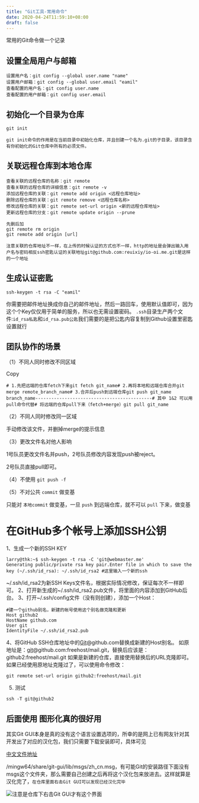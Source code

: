 ```yaml
---
title: "Git工具-常用命令"
date: 2020-04-24T11:59:10+08:00
draft: false
---
```


常用的Git命令做一个记录

## 设置全局用户与邮箱
```
设置用户名：git config --global user.name "name"
设置用户邮箱：git config --global user.email "eamil"
查看配置的用户名：git config user.name
查看配置的用户邮箱：git config user.email
```


## 初始化一个目录为仓库

```
git init

git init命令的作用是在当前目录中初始化仓库，并且创建一个名为.git的子目录，该目录含有你初始化的Git仓库中所有的必须文件。
```

## 关联远程仓库到本地仓库
```
查看关联的远程仓库的名称：git remote
查看关联的远程仓库的详细信息：git remote -v
添加远程仓库的关联：git remote add origin <远程仓库地址>
删除远程仓库的关联：git remote remove <远程仓库名称>
修改远程仓库的关联：git remote set-url origin <新的远程仓库地址>
更新远程仓库的分支：git remote update origin --prune

先删后加
git remote rm origin
git remote add origin [url]

```
```注意关联的仓库地址不一样，在上传的时候认证的方式也不一样，http的地址是会弹出输入用户名与密码相反ssh密匙认证的关联地址git@github.com:reuixiy/io-oi.me.git是这样的一个地址```


## 生成认证密匙
```
ssh-keygen -t rsa -C "eamil"

```
你需要把邮件地址换成你自己的邮件地址，然后一路回车，使用默认值即可，因为这个个Key仅仅用于简单的服务，所以也无需设置密码。
 ```.ssh```目录生产两个文件:```id_rsa私匙```和```id_rsa.pub公匙```我们需要的是把公匙内容复制到Github设置里密匙设置就行

 ## 团队协作的场景

（1）不同人同时修改不同区域

Copy

```
# 1.先把远端的仓库fetch下来git fetch git_name# 2.再将本地和远端仓库合并git merge remote_branch_name# 3.合并后push到远端仓库git push git_name branch_name--------------------------------------------# 其中 1&2 可以用pull命令代替# 将远端的仓库pull下来（fetch+merge）git pull git_name
```

（2）不同人同时修改同一区域

手动修改该文件，并删掉merge的提示信息

（3）更改文件名对他人影响

1号队员更改文件名并push，2号队员修改内容发现push被reject。

2号队员直接pull即可。

 （4）不使用 `git push -f`

（5）不对公共 `commit` 做变基

只能对 `本地commit` 做变基，一旦 `push` 到远端仓库，就不可以 `pull` 下来，做变基

# 在GitHub多个帐号上添加SSH公钥

1、生成一个新的SSH KEY

```
larry@thk:~$ ssh-keygen -t rsa -C 'git@webmaster.me'
Generating public/private rsa key pair.Enter file in which to save the key (~/.ssh/id_rsa): ~/.ssh/id_rsa2 #这里输入一个新的ssh 
```

~/.ssh/id_rsa2为新SSH Keys文件名，根据实际情况修改，保证每次不一样即可。
2、打开新生成的~/.ssh/id_rsa2.pub文件，将里面的内容添加到GitHub后台。
3、打开~/.ssh/config文件（没有则创建），添加一个Host：

```
#建一个github别名，新建的帐号使用这个别名做克隆和更新
Host github2
HostName github.com
User git
IdentityFile ~/.ssh/id_rsa2.pub
```

4、将GitHub SSH仓库地址中的[Git](http://lib.csdn.net/base/git)@github.com替换成新建的Host别名。
如原地址是：[git](http://lib.csdn.net/base/git)@github.com:freehost/mail.git，替换后应该是：github2:freehost/mail.git
如果是新建的仓库，直接使用替换后的URL克隆即可。如果已经使用原地址克隆过了，可以使用命令修改：

```
git remote set-url origin github2:freehost/mail.git
```

5. 测试

```
ssh -T git@github2
```

## 后面使用 图形化真的很好用

其实Git GUI本身是真的没有这个语言设置选项的，所幸的是网上已有网友针对其开发出了对应的汉化包，我们只需要下载安装即可，具体可见

[中文文件地址](https://github.com/stayor/git-gui-zh)

/mingw64/share/git-gui/lib/msgs/zh_cn.msg，有可能Git的安装路径下面没有msgs这个文件夹，那么需要自己创建之后再将这个汉化包来放进去。这样就算是汉化完了，```在仓库里面右击Git GUI可以发现已经汉化完毕```

![注意是仓库下右击Git GUi才有这个界面](../imges/image-20200503174228795.png)